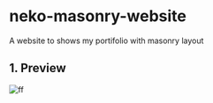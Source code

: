 # neko-masonry-website
A website to shows my portifolio with masonry layout

## 1. Preview
![ff](https://github.com/monocat-neko/neko-masonry-website/assets/129681589/2b32b881-a194-474d-8e4c-4f874f22c7d2)
